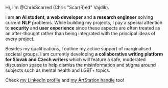 Hi, I’m @ChrisScarred (Chris "Scar(R)ed" Vajdík).

I am **an AI student**, **a web developer** and **a research engineer** solving current **NLP** problems. While building my projects, I pay a special attention to **security** and **user experience** since these aspects are often treated as an after-thought rather than being integrated with the principal ideas of every project.

Besides my qualifications, I outline my active support of marginalised societal groups. I am currently developing **a collaborative writing platform for Slovak and Czech writers** which will feature a safe, moderated discussion space to help dismiss the misinformation and stigma around subjects such as mental health and LGBT+ topics.

Check [my LinkedIn profile](https://www.linkedin.com/in/chris-vajdik/ "Chris' LinkedIn Profile") and [my ArtStation handle](https://www.artstation.com/chris_scar-r-ed/profile "Chris' ArtStation Handle") too!
